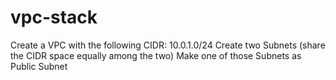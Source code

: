 # vpc-stack
 Create a VPC with the following CIDR: 10.0.1.0/24 Create two Subnets (share the CIDR space equally among the two) Make one of those Subnets as Public Subnet
